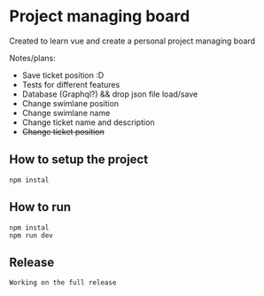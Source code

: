 # Project managing board

Created to learn vue and create a personal project managing board

Notes/plans:
 * Save ticket position :D
 * Tests for different features
 * Database (Graphql?) && drop json file load/save
 * Change swimlane position
 * Change swimlane name
 * Change ticket name and description
 * ~~Change ticket position~~

## How to setup the project
    npm instal

## How to run
    npm instal
    npm run dev

## Release
    Working on the full release